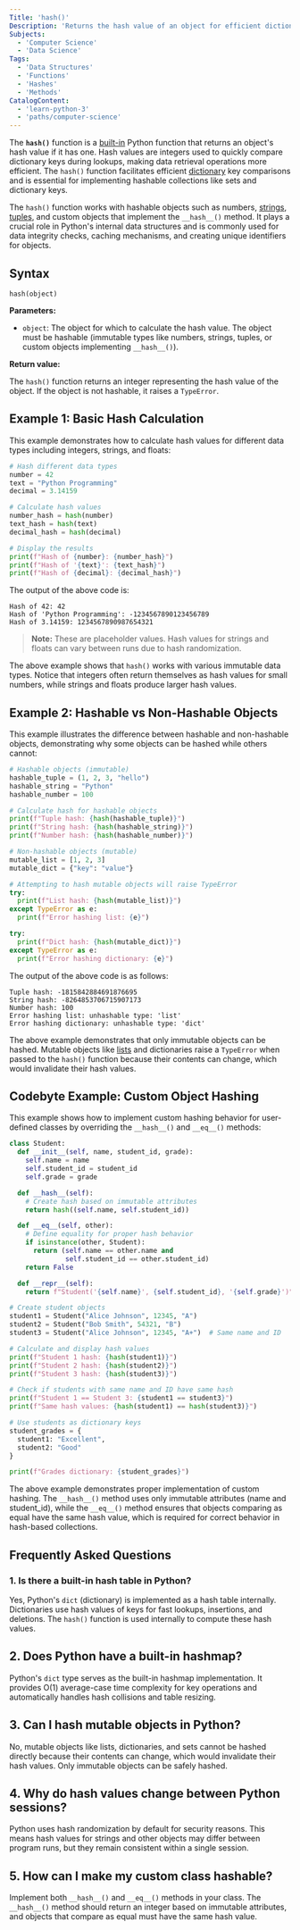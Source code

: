 ```yaml
---
Title: 'hash()'
Description: 'Returns the hash value of an object for efficient dictionary key comparisons and data retrieval operations.'
Subjects:
  - 'Computer Science'
  - 'Data Science'
Tags:
  - 'Data Structures'
  - 'Functions'
  - 'Hashes'
  - 'Methods'
CatalogContent:
  - 'learn-python-3'
  - 'paths/computer-science'
---
```


The **`hash()`** function is a [built-in](https://www.codecademy.com/resources/docs/python/built-in-functions) Python function that returns an object's hash value if it has one. Hash values are integers used to quickly compare dictionary keys during lookups, making data retrieval operations more efficient. The `hash()` function facilitates efficient [dictionary](https://www.codecademy.com/resources/docs/python/dictionaries) key comparisons and is essential for implementing hashable collections like sets and dictionary keys.

The `hash()` function works with hashable objects such as numbers, [strings](https://www.codecademy.com/resources/docs/python/strings), [tuples](https://www.codecademy.com/resources/docs/python/tuples), and custom objects that implement the `__hash__()` method. It plays a crucial role in Python's internal data structures and is commonly used for data integrity checks, caching mechanisms, and creating unique identifiers for objects.

## Syntax

```pseudo
hash(object)
```

**Parameters:**

- `object`: The object for which to calculate the hash value. The object must be hashable (immutable types like numbers, strings, tuples, or custom objects implementing `__hash__()`).

**Return value:**

The `hash()` function returns an integer representing the hash value of the object. If the object is not hashable, it raises a `TypeError`.

## Example 1: Basic Hash Calculation

This example demonstrates how to calculate hash values for different data types including integers, strings, and floats:

```py
# Hash different data types
number = 42
text = "Python Programming"
decimal = 3.14159

# Calculate hash values
number_hash = hash(number)
text_hash = hash(text)
decimal_hash = hash(decimal)

# Display the results
print(f"Hash of {number}: {number_hash}")
print(f"Hash of '{text}': {text_hash}")
print(f"Hash of {decimal}: {decimal_hash}")
```

The output of the above code is:

```shell
Hash of 42: 42
Hash of 'Python Programming': -1234567890123456789
Hash of 3.14159: 1234567890987654321
```

> **Note:** These are placeholder values. Hash values for strings and floats can vary between runs due to hash randomization.

The above example shows that `hash()` works with various immutable data types. Notice that integers often return themselves as hash values for small numbers, while strings and floats produce larger hash values.

## Example 2: Hashable vs Non-Hashable Objects

This example illustrates the difference between hashable and non-hashable objects, demonstrating why some objects can be hashed while others cannot:

```py
# Hashable objects (immutable)
hashable_tuple = (1, 2, 3, "hello")
hashable_string = "Python"
hashable_number = 100

# Calculate hash for hashable objects
print(f"Tuple hash: {hash(hashable_tuple)}")
print(f"String hash: {hash(hashable_string)}")
print(f"Number hash: {hash(hashable_number)}")

# Non-hashable objects (mutable)
mutable_list = [1, 2, 3]
mutable_dict = {"key": "value"}

# Attempting to hash mutable objects will raise TypeError
try:
  print(f"List hash: {hash(mutable_list)}")
except TypeError as e:
  print(f"Error hashing list: {e}")

try:
  print(f"Dict hash: {hash(mutable_dict)}")
except TypeError as e:
  print(f"Error hashing dictionary: {e}")
```

The output of the above code is as follows:

```shell
Tuple hash: -1815842884691876695
String hash: -8264853706715907173
Number hash: 100
Error hashing list: unhashable type: 'list'
Error hashing dictionary: unhashable type: 'dict'
```

The above example demonstrates that only immutable objects can be hashed. Mutable objects like [lists](https://www.codecademy.com/resources/docs/python/lists) and dictionaries raise a `TypeError` when passed to the `hash()` function because their contents can change, which would invalidate their hash values.

## Codebyte Example: Custom Object Hashing

This example shows how to implement custom hashing behavior for user-defined classes by overriding the `__hash__()` and `__eq__()` methods:

```py
class Student:
  def __init__(self, name, student_id, grade):
    self.name = name
    self.student_id = student_id
    self.grade = grade

  def __hash__(self):
    # Create hash based on immutable attributes
    return hash((self.name, self.student_id))

  def __eq__(self, other):
    # Define equality for proper hash behavior
    if isinstance(other, Student):
      return (self.name == other.name and
              self.student_id == other.student_id)
    return False

  def __repr__(self):
    return f"Student('{self.name}', {self.student_id}, '{self.grade}')"

# Create student objects
student1 = Student("Alice Johnson", 12345, "A")
student2 = Student("Bob Smith", 54321, "B")
student3 = Student("Alice Johnson", 12345, "A+")  # Same name and ID

# Calculate and display hash values
print(f"Student 1 hash: {hash(student1)}")
print(f"Student 2 hash: {hash(student2)}")
print(f"Student 3 hash: {hash(student3)}")

# Check if students with same name and ID have same hash
print(f"Student 1 == Student 3: {student1 == student3}")
print(f"Same hash values: {hash(student1) == hash(student3)}")

# Use students as dictionary keys
student_grades = {
  student1: "Excellent",
  student2: "Good"
}

print(f"Grades dictionary: {student_grades}")
```

The above example demonstrates proper implementation of custom hashing. The `__hash__()` method uses only immutable attributes (name and student_id), while the `__eq__()` method ensures that objects comparing as equal have the same hash value, which is required for correct behavior in hash-based collections.

## Frequently Asked Questions

### 1. Is there a built-in hash table in Python?

Yes, Python's `dict` (dictionary) is implemented as a hash table internally. Dictionaries use hash values of keys for fast lookups, insertions, and deletions. The `hash()` function is used internally to compute these hash values.

## 2. Does Python have a built-in hashmap?

Python's `dict` type serves as the built-in hashmap implementation. It provides O(1) average-case time complexity for key operations and automatically handles hash collisions and table resizing.

## 3. Can I hash mutable objects in Python?

No, mutable objects like lists, dictionaries, and sets cannot be hashed directly because their contents can change, which would invalidate their hash values. Only immutable objects can be safely hashed.

## 4. Why do hash values change between Python sessions?

Python uses hash randomization by default for security reasons. This means hash values for strings and other objects may differ between program runs, but they remain consistent within a single session.

## 5. How can I make my custom class hashable?

Implement both `__hash__()` and `__eq__()` methods in your class. The `__hash__()` method should return an integer based on immutable attributes, and objects that compare as equal must have the same hash value.
